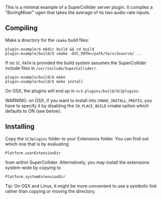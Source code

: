 This is a minimal example of a SuperCollider server plugin. It compiles a "BoringMixer" ugen that takes the average of its two audio-rate inputs.

## Compiling

Make a directory for the `cmake` build files:

```shell
plugin-example/$ mkdir build && cd build
plugin-example/build/$ cmake -DSC_PATH=/path/to/sc3source/ ..
```

If no `SC_PATH` is provided the build system assumes the SuperCollider include files in `/usr/include/SuperCollider/`.

```shell
plugin-example/build/$ make
plugin-example/build/$ make install
```

On OSX, the plugins will end up in `sc3-plugins/build/SC3plugins`.

WARNING: on OSX, if you want to install into `CMAKE_INSTALL_PREFIX`, you have to specify it by disabling the `IN_PLACE_BUILD` cmake option which defaults to ON (see below).

## Installing

Copy the `SC3plugins` folder to your Extensions folder. You can find out which one that is by evaluating

```
Platform.userExtensionDir
```

from within SuperCollider. Alternatively, you may install the extensions system-wide by copying to

```
Platform.systemExtensionDir
```

Tip: On OSX and Linux, it might be more convenient to use a symbolic link rather than copying or moving the directory.